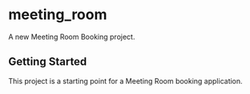 # meeting_room

A new Meeting Room Booking project.

## Getting Started

This project is a starting point for a Meeting Room booking application.

